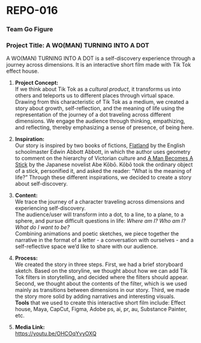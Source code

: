 # REPO-016

### Team Go Figure
### Project Title: A WO(MAN) TURNING INTO A DOT
A WO(MAN) TURNING INTO A DOT is a self-discovery experience through a journey across dimensions. It is an interactive short film made with Tik Tok effect house.

1. <b>Project Concept:</b> <br />
If we think about Tik Tok as a *cultural product*, it transforms us into others and teleports us to different places through virtual space. Drawing from this characteristic of Tik Tok as a medium, we created a story about growth, self-reflection, and the meaning of life using the representation of the journey of a dot traveling across different dimensions. 
We engage the audience through thinking, empathizing, and reflecting, thereby emphasizing a sense of presence, of being here.

1. <b>Inspiration:</b> <br />
Our story is inspired by two books of fictions, [Flatland](https://en.wikipedia.org/wiki/Flatland) by the English schoolmaster Edwin Abbott Abbott, in which the author uses geometry to comment on the hierarchy of Victorian culture and [A Man Becomes A Stick](https://www.encyclopedia.com/arts/educational-magazines/man-who-turned-stick#:~:text=In%20Abe's%20metaphor%2C%20the%20rigidity,of%20their%20%E2%80%9Cfake%20dreams.%E2%80%9D) by the Japanese novelist Abe Kōbō. Kōbō took the ordinary object of a stick, personified it, and asked the reader: “What is the meaning of life?” Through these different inspirations, we decided to create a story about self-discovery.

1. <b>Content:</b> <br />
We trace the journey of a character traveling across dimensions and experiencing self-discovery.<br />
The audience/user will transform into a dot, to a line, to a plane, to a sphere, and pursue difficult questions in life: *Where am I? Who am I? What do I want to be?*<br />
Combining animations and poetic sketches, we piece together the narrative in the format of a letter - a conversation with ourselves - and a self-reflective space we’d like to share with our audience.

1. <b>Process:</b> <br />
We created the story in three steps. First, we had a brief storyboard sketch. Based on the storyline, we thought about how we can add Tik Tok filters in storytelling, and decided where the filters should appear. Second, we thought about the contents of the filter, which is we used mainly as transitions between dimensions in our story. Third, we made the story more solid by adding narratives and interesting visuals. <br />
<b>Tools</b> that we used to create this interactive short film include: Effect house, Maya, CapCut, Figma, Adobe ps, ai, pr, au, Substance Painter, etc.

1. <b>Media Link:</b> <br />
https://youtu.be/OHCOqYvyOXQ
